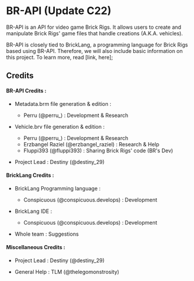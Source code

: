 # BR-API (Update C22)

BR-API is an API for video game Brick Rigs.
It allows users to create and manipulate Brick Rigs' game files that handle creations (A.K.A. vehicles).

BR-API is closely tied to BrickLang, a programming language for Brick Rigs based using BR-API.
Therefore, we will also include basic information on this project.
To learn more, read [link, here];

## Credits

#### BR-API Credits :

- Metadata.brm file generation & edition :
  - Perru (@perru_) : Development & Research

- Vehicle.brv file generation & edition :
  - Perru (@perru_) : Development & Research
  - Erzbangel Raziel (@erzbangel_raziel) : Research & Help
  - Fluppi393 (@fluppi393) : Sharing Brick Rigs' code (BR's Dev)

- Project Lead : Destiny (@destiny_29)

#### BrickLang Credits :

- BrickLang Programming language :
  - Conspicuous (@conspicuous.develops) : Development

- BrickLang IDE :
  - Conspicuous (@conspicuous.develops) : Development

 - Whole team : Suggestions

#### Miscellaneous Credits :
 
- Project Lead : Destiny (@destiny_29)

- General Help : TLM (@thelegomonstrosity)
